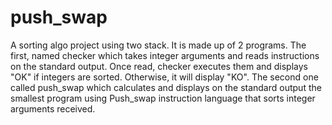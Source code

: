 # push_swap
A sorting algo project using two stack. 
It is made up of 2 programs.
The first, named checker which takes integer arguments and reads instructions on the standard output.
Once read, checker executes them and displays "OK" if integers are sorted.
Otherwise, it will display "KO". The second one called push_swap which calculates and displays on 
the standard output the smallest program using Push_swap instruction language that sorts integer arguments received.

